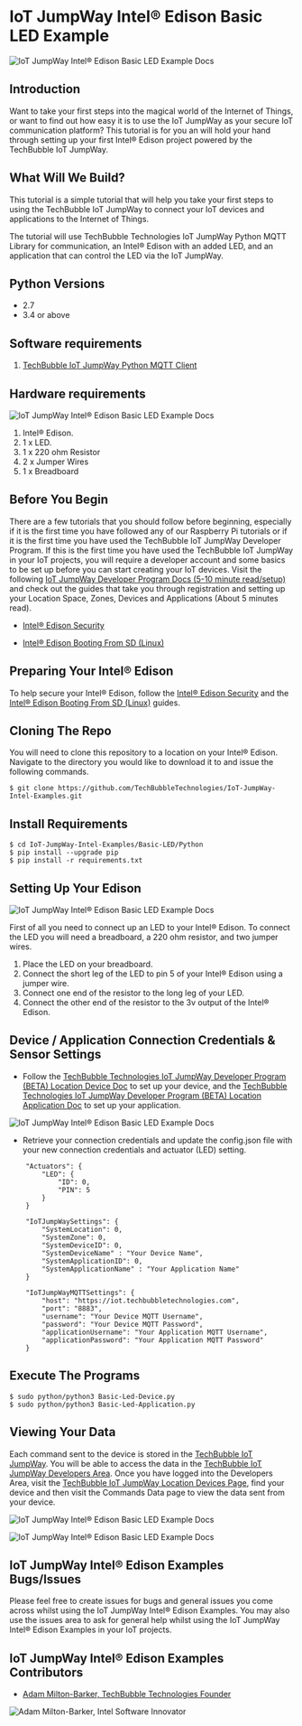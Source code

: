 # IoT JumpWay Intel® Edison Basic LED Example

![IoT JumpWay Intel® Edison Basic LED Example Docs](../../../images/Basic-LED/Intel-Edison-Basic-LED.png)  

## Introduction

Want to take your first steps into the magical world of the Internet of Things, or want to find out how easy it is to use the IoT JumpWay as your secure IoT communication platform? This tutorial is for you an will hold your hand through setting up your first Intel® Edison project powered by the TechBubble IoT JumpWay.

## What Will We Build?

This tutorial is a simple tutorial that will help you take your first steps to using the TechBubble IoT JumpWay to connect your IoT devices and applications to the Internet of Things.

The tutorial will use TechBubble Technologies IoT JumpWay Python MQTT Library for communication, an Intel® Edison with an added LED, and an application that can control the LED via the IoT JumpWay.

## Python Versions

- 2.7
- 3.4 or above

## Software requirements

1. [TechBubble IoT JumpWay Python MQTT Client](https://github.com/TechBubbleTechnologies/IoT-JumpWay-Python-MQTT-Clients "TechBubble IoT JumpWay Python MQTT Client")  

## Hardware requirements

![IoT JumpWay Intel® Edison Basic LED Example Docs](../../../images/Basic-LED/Edison-Hardware.jpg)

1. Intel® Edison.
2. 1 x LED.
3. 1 x 220 ohm Resistor
4. 2 x Jumper Wires
5. 1 x Breadboard

## Before You Begin

There are a few tutorials that you should follow before beginning, especially if it is the first time you have followed any of our Raspberry Pi tutorials or if it is the first time you have used the TechBubble IoT JumpWay Developer Program. If this is the first time you have used the TechBubble IoT JumpWay in your IoT projects, you will require a developer account and some basics to be set up before you can start creating your IoT devices. Visit the following [IoT JumpWay Developer Program Docs (5-10 minute read/setup)](https://github.com/TechBubbleTechnologies/IoT-JumpWay-Docs/ "IoT JumpWay Developer Program Docs (5-10 minute read/setup)") and check out the guides that take you through registration and setting up your Location Space, Zones, Devices and Applications (About 5 minutes read).

- [Intel® Edison Security](https://github.com/TechBubbleTechnologies/IoT-JumpWay-Intel-Examples/blob/master/Intel-Edison/DOCS/1-Security.md "Intel® Edison Security")

- [Intel® Edison Booting From SD (Linux)](https://github.com/TechBubbleTechnologies/IoT-JumpWay-Intel-Examples/blob/master/Intel-Edison/_DOCS/1-Booting-From-SD-Linux.md "Intel® Edison Booting From SD (Linux)")

## Preparing Your Intel® Edison

To help secure your Intel® Edison, follow the [Intel® Edison Security](https://github.com/TechBubbleTechnologies/IoT-JumpWay-Intel-Examples/blob/master/Intel-Edison/DOCS/1-Security.md "Intel® Edison Security") and the  [Intel® Edison Booting From SD (Linux)](https://github.com/TechBubbleTechnologies/IoT-JumpWay-Intel-Examples/blob/master/Intel-Edison/_DOCS/1-Booting-From-SD-Linux.md "Intel® Edison Booting From SD (Linux)") guides.

## Cloning The Repo

You will need to clone this repository to a location on your Intel® Edison. Navigate to the directory you would like to download it to and issue the following commands.

    $ git clone https://github.com/TechBubbleTechnologies/IoT-JumpWay-Intel-Examples.git

## Install Requirements

    $ cd IoT-JumpWay-Intel-Examples/Basic-LED/Python
    $ pip install --upgrade pip
    $ pip install -r requirements.txt

## Setting Up Your Edison

![IoT JumpWay Intel® Edison Basic LED Example Docs](../../../images/Basic-LED/Edison-Blinking.jpg)

First of all you need to connect up an LED to your Intel® Edison. To connect the LED you will need a breadboard, a 220 ohm resistor, and two jumper wires. 

1. Place the LED on your breadboard.
2. Connect the short leg of the LED to pin 5 of your Intel® Edison using a jumper wire.
3. Connect one end of the resistor to the long leg of your LED.
4. Connect the other end of the resistor to the 3v output of the Intel® Edison.

## Device / Application Connection Credentials & Sensor Settings

- Follow the [TechBubble Technologies IoT JumpWay Developer Program (BETA) Location Device Doc](https://github.com/TechBubbleTechnologies/IoT-JumpWay-Docs/blob/master/4-Location-Devices.md "TechBubble Technologies IoT JumpWay Developer Program (BETA) Location Device Doc") to set up your device, and the [TechBubble Technologies IoT JumpWay Developer Program (BETA) Location Application Doc](https://github.com/TechBubbleTechnologies/IoT-JumpWay-Docs/blob/master/5-Location-Applications.md "TechBubble Technologies IoT JumpWay Developer Program (BETA) Location Application Doc") to set up your application. 

![IoT JumpWay Intel® Edison Basic LED Example Docs](../../../images/Basic-LED/Device-Creation.png)  

- Retrieve your connection credentials and update the config.json file with your new connection  credentials and actuator (LED) setting.

```
	"Actuators": {
		"LED": {
			"ID": 0,
			"PIN": 5
		}
	}
```

```
	"IoTJumpWaySettings": {
        "SystemLocation": 0,
        "SystemZone": 0,
        "SystemDeviceID": 0,
        "SystemDeviceName" : "Your Device Name",
        "SystemApplicationID": 0,
        "SystemApplicationName" : "Your Application Name"
	}
```

```
	"IoTJumpWayMQTTSettings": {
        "host": "https://iot.techbubbletechnologies.com",
        "port": "8883",
        "username": "Your Device MQTT Username",
        "password": "Your Device MQTT Password",
        "applicationUsername": "Your Application MQTT Username",
        "applicationPassword": "Your Application MQTT Password"
	}
```

## Execute The Programs

    $ sudo python/python3 Basic-Led-Device.py 
    $ sudo python/python3 Basic-Led-Application.py 

## Viewing Your Data  

Each command sent to the device is stored in the [TechBubble IoT JumpWay](https://iot.techbubbletechnologies.com/ "TechBubble IoT JumpWay"). You will be able to access the data in the [TechBubble IoT JumpWay Developers Area](https://iot.techbubbletechnologies.com/developers/dashboard/ "TechBubble IoT JumpWay Developers Area"). Once you have logged into the Developers Area, visit the [TechBubble IoT JumpWay Location Devices Page](https://iot.techbubbletechnologies.com/developers/location-devices "Location Devices page"), find your device and then visit the Commands Data page to view the data sent from your device. 

![IoT JumpWay Intel® Edison Basic LED Example Docs](../../../images/Basic-LED/SensorData.png)

![IoT JumpWay Intel® Edison Basic LED Example Docs](../../../images/Basic-LED/WarningData.png)

## IoT JumpWay Intel® Edison Examples Bugs/Issues

Please feel free to create issues for bugs and general issues you come across whilst using the IoT JumpWay Intel® Edison Examples. You may also use the issues area to ask for general help whilst using the IoT JumpWay Intel® Edison Examples in your IoT projects.

## IoT JumpWay Intel® Edison Examples Contributors

- [Adam Milton-Barker, TechBubble Technologies Founder](https://github.com/AdamMiltonBarker "Adam Milton-Barker, TechBubble Technologies Founder")

![Adam Milton-Barker,  Intel Software Innovator](../../../images/main/Intel-Software-Innovator.jpg)  